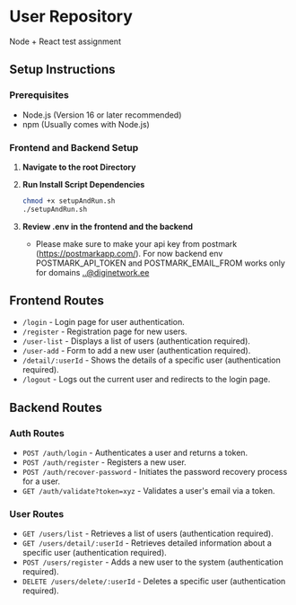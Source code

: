 # User Repository

Node + React test assignment

## Setup Instructions

### Prerequisites

- Node.js (Version 16 or later recommended)
- npm (Usually comes with Node.js)

### Frontend and Backend Setup

1. **Navigate to the root Directory**
2. **Run Install Script Dependencies**
    ```bash
    chmod +x setupAndRun.sh
    ./setupAndRun.sh
    ```

3. **Review .env in the frontend and the backend**
    - Please make sure to make your api key from postmark (https://postmarkapp.com/). For now backend env POSTMARK_API_TOKEN and POSTMARK_EMAIL_FROM works only for domains ..@diginetwork.ee

## Frontend Routes

- `/login` - Login page for user authentication.
- `/register` - Registration page for new users.
- `/user-list` - Displays a list of users (authentication required).
- `/user-add` - Form to add a new user (authentication required).
- `/detail/:userId` - Shows the details of a specific user (authentication required).
- `/logout` - Logs out the current user and redirects to the login page.

## Backend Routes

### Auth Routes

- `POST /auth/login` - Authenticates a user and returns a token.
- `POST /auth/register` - Registers a new user.
- `POST /auth/recover-password` - Initiates the password recovery process for a user.
- `GET /auth/validate?token=xyz` - Validates a user's email via a token.

### User Routes

- `GET /users/list` - Retrieves a list of users (authentication required).
- `GET /users/detail/:userId` - Retrieves detailed information about a specific user (authentication required).
- `POST /users/register` - Adds a new user to the system (authentication required).
- `DELETE /users/delete/:userId` - Deletes a specific user (authentication required).
